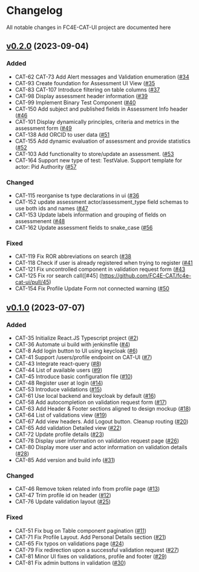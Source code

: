 # Changelog

All notable changes in FC4E-CAT-UI project are documented here

## [v0.2.0](https://github.com/FC4E-CAT/fc4e-cat-ui/releases/tag/v0.2.0) (2023-09-04)

### Added

- CAT-62 CAT-73 Add Alert messages and Validation enumeration ([#34](https://github.com/FC4E-CAT/fc4e-cat-ui/pull/34)
- CAT-93 Create foundation for Assessment UI View ([#35](https://github.com/FC4E-CAT/fc4e-cat-ui/pull/35)
- CAT-83 CAT-107 Introduce filtering on table columns ([#37](https://github.com/FC4E-CAT/fc4e-cat-ui/pull/37)
- CAT-98 Display assessment header information ([#39](https://github.com/FC4E-CAT/fc4e-cat-ui/pull/39)
- CAT-99 Implement Binary Test Component ([#40](https://github.com/FC4E-CAT/fc4e-cat-ui/pull/40)
- CAT-150 Add subject and published fields in Assessment Info header ([#46](https://github.com/FC4E-CAT/fc4e-cat-ui/pull/46)
- CAT-101 Display dynamically principles, criteria and metrics in the assessment form ([#49](https://github.com/FC4E-CAT/fc4e-cat-ui/pull/49)
- CAT-138 Add ORCID to user data ([#51](https://github.com/FC4E-CAT/fc4e-cat-ui/pull/51)
- CAT-155 Add dynamic evaluation of assessment and provide statistics ([#52](https://github.com/FC4E-CAT/fc4e-cat-ui/pull/52)
- CAT-103 Add functionality to store/update an assessment. ([#53](https://github.com/FC4E-CAT/fc4e-cat-ui/pull/53)
- CAT-164 Support new type of test: TestValue. Support template for actor: Pid Authority ([#57](https://github.com/FC4E-CAT/fc4e-cat-ui/pull/57)

### Changed

- CAT-115 reorganise ts type declarations in ui ([#36](https://github.com/FC4E-CAT/fc4e-cat-ui/pull/36)
- CAT-152 update assessment actor/assessment_type field schemas to use both ids and names ([#47](https://github.com/FC4E-CAT/fc4e-cat-ui/pull/47)
- CAT-153 Update labels information and grouping of fields on assessmenent ([#48](https://github.com/FC4E-CAT/fc4e-cat-ui/pull/48)
- CAT-162 Update assessment fields to snake_case ([#56](https://github.com/FC4E-CAT/fc4e-cat-ui/pull/56)

### Fixed

- CAT-119 Fix ROR abbreviations on search ([#38](https://github.com/FC4E-CAT/fc4e-cat-ui/pull/38)
- CAT-118 Check if user is already registered when trying to register ([#41](https://github.com/FC4E-CAT/fc4e-cat-ui/pull/41)
- CAT-121 Fix uncontrolled component in validation request form ([#43](https://github.com/FC4E-CAT/fc4e-cat-ui/pull/43)
- CAT-125 Fix ror search call([#45] (https://github.com/FC4E-CAT/fc4e-cat-ui/pull/45)
- CAT-154 Fix Profile Update Form not connected warning ([#50](https://github.com/FC4E-CAT/fc4e-cat-ui/pull/50)

## [v0.1.0](https://github.com/FC4E-CAT/fc4e-cat-ui/releases/tag/v0.1.0) (2023-07-07)

### Added

- CAT-35 Initialize React.JS Typescript project ([#2](https://github.com/FC4E-CAT/fc4e-cat-ui/pull/2))
- CAT-36 Automate ui build with jenkinsfile ([#4](https://github.com/FC4E-CAT/fc4e-cat-ui/pull/4))
- CAT-8 Add login button to UI using keycloak ([#6](https://github.com/FC4E-CAT/fc4e-cat-ui/pull/6))
- CAT-41 Support /users/profile endpoint on CAT-UI ([#7](https://github.com/FC4E-CAT/fc4e-cat-ui/pull/7))
- CAT-43 Integrate react-query ([#8](https://github.com/FC4E-CAT/fc4e-cat-ui/pull/8))
- CAT-44 List of available users ([#9](https://github.com/FC4E-CAT/fc4e-cat-ui/pull/9))
- CAT-45 Introduce basic configuration file ([#10](https://github.com/FC4E-CAT/fc4e-cat-ui/pull/10))
- CAT-48 Register user at login ([#14](https://github.com/FC4E-CAT/fc4e-cat-ui/pull/14))
- CAT-53 Introduce validations ([#15](https://github.com/FC4E-CAT/fc4e-cat-ui/pull/15))
- CAT-61 Use local backend and keycloak by default ([#16](https://github.com/FC4E-CAT/fc4e-cat-ui/pull/16))
- CAT-58 Add autocompletion on validation request form ([#17](https://github.com/FC4E-CAT/fc4e-cat-ui/pull/17))
- CAT-63 Add Header & Footer sections aligned to design mockup ([#18](https://github.com/FC4E-CAT/fc4e-cat-ui/pull/18))
- CAT-64 List of validations view ([#19](https://github.com/FC4E-CAT/fc4e-cat-ui/pull/19))
- CAT-67 Add view headers. Add Logout button. Cleanup routing ([#20](https://github.com/FC4E-CAT/fc4e-cat-ui/pull/20))
- CAT-65 Add validation Detailed view ([#22](https://github.com/FC4E-CAT/fc4e-cat-ui/pull/22))
- CAT-72 Update profile details ([#23](https://github.com/FC4E-CAT/fc4e-cat-ui/pull/23))
- CAT-78 Display user information on validation request page ([#26](https://github.com/FC4E-CAT/fc4e-cat-ui/pull/26))
- CAT-80 Display more user and actor information on validation details ([#28](https://github.com/FC4E-CAT/fc4e-cat-ui/pull/28))
- CAT-85 Add version and build info ([#31](https://github.com/FC4E-CAT/fc4e-cat-ui/pull/31))

### Changed

- CAT-46 Remove token related info from profile page ([#13](https://github.com/FC4E-CAT/fc4e-cat-ui/pull/13))
- CAT-47 Trim profile id on header ([#12](https://github.com/FC4E-CAT/fc4e-cat-ui/pull/12))
- CAT-76 Update validation layout ([#25](https://github.com/FC4E-CAT/fc4e-cat-ui/pull/25))

### Fixed

- CAT-51 Fix bug on Table component pagination ([#11](https://github.com/FC4E-CAT/fc4e-cat-ui/pull/11))
- CAT-71 Fix Profile Layout. Add Personal Details section ([#21](https://github.com/FC4E-CAT/fc4e-cat-ui/pull/21))
- CAT-65 Fix typos on validations page ([#24](https://github.com/FC4E-CAT/fc4e-cat-ui/pull/24))
- CAT-79 Fix redirection upon a successful validation request ([#27](https://github.com/FC4E-CAT/fc4e-cat-ui/pull/27))
- CAT-81 Minor UI fixes on validations, profile and footer ([#29](https://github.com/FC4E-CAT/fc4e-cat-ui/pull/29))
- CAT-81 Fix admin buttons in validation ([#30](https://github.com/FC4E-CAT/fc4e-cat-ui/pull/30))
